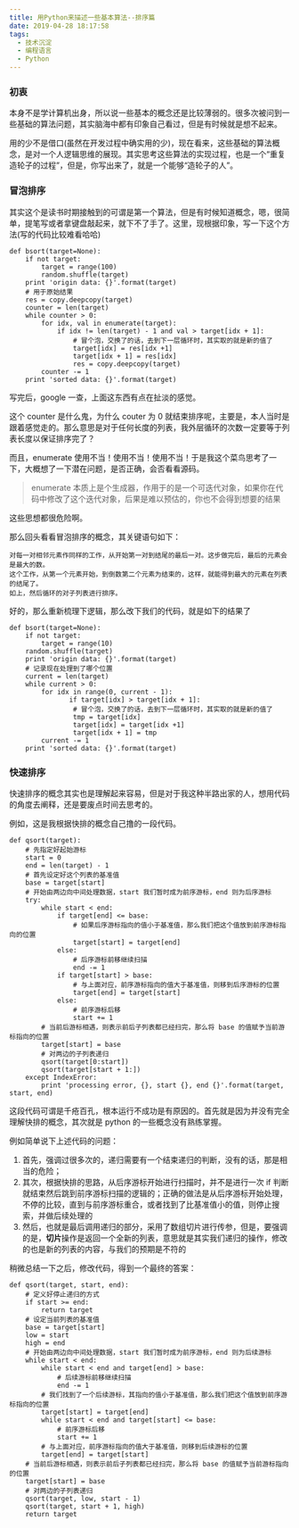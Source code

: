```yaml
---
title: 用Python来描述一些基本算法--排序篇
date: 2019-04-28 18:17:58
tags:
  - 技术沉淀
  - 编程语言
  - Python
---
```


### 初衷

本身不是学计算机出身，所以说一些基本的概念还是比较薄弱的。很多次被问到一些基础的算法问题，其实脑海中都有印象自己看过，但是有时候就是想不起来。

用的少不是借口(虽然在开发过程中确实用的少)，现在看来，这些基础的算法概念，是对一个人逻辑思维的展现。其实思考这些算法的实现过程，也是一个“重复造轮子的过程”，但是，你写出来了，就是一个能够“造轮子的人”。

### 冒泡排序

其实这个是读书时期接触到的可谓是第一个算法，但是有时候知道概念，嗯，很简单，提笔写或者拿键盘敲起来，就下不了手了。这里，现根据印象，写一下这个方法(写的代码比较难看哈哈)

```
def bsort(target=None):
    if not target:
        target = range(100)
        random.shuffle(target)
    print 'origin data: {}'.format(target)
    # 用于原始结果
    res = copy.deepcopy(target)
    counter = len(target)
    while counter > 0:
        for idx, val in enumerate(target):
            if idx != len(target) - 1 and val > target[idx + 1]:
                # 冒个泡，交换了的话，去到下一层循环时，其实取的就是新的值了
                target[idx] = res[idx +1]
                target[idx + 1] = res[idx]
                res = copy.deepcopy(target)
        counter -= 1
    print 'sorted data: {}'.format(target)
```

写完后，google 一查，上面这东西有点在扯淡的感觉。

这个 counter 是什么鬼，为什么 couter 为 0 就结束排序呢，主要是，本人当时是跟着感觉走的。那么意思是对于任何长度的列表，我外层循环的次数一定要等于列表长度以保证排序完了？

而且，enumerate 使用不当！使用不当！使用不当！于是我这个菜鸟思考了一下，大概想了一下潜在问题，是否正确，会否看看源码。

> enumerate 本质上是个生成器，作用于的是一个可迭代对象，如果你在代码中修改了这个迭代对象，后果是难以预估的，你也不会得到想要的结果

这些思想都很危险啊。

那么回头看看冒泡排序的概念，其关键语句如下：

```
对每一对相邻元素作同样的工作，从开始第一对到结尾的最后一对。这步做完后，最后的元素会是最大的数。
这个工作，从第一个元素开始，到倒数第二个元素为结束的，这样，就能得到最大的元素在列表的结尾了。
如上，然后循环的对子列表进行排序。
```

好的，那么重新梳理下逻辑，那么改下我们的代码，就是如下的结果了

```
def bsort(target=None):
    if not target:
        target = range(10)
    random.shuffle(target)
    print 'origin data: {}'.format(target)
    # 记录现在处理到了哪个位置
    current = len(target)
    while current > 0:
        for idx in range(0, current - 1):
               if target[idx] > target[idx + 1]:
                # 冒个泡，交换了的话，去到下一层循环时，其实取的就是新的值了
                tmp = target[idx]
                target[idx] = target[idx +1]
                target[idx + 1] = tmp
        current -= 1
    print 'sorted data: {}'.format(target)
```

### 快速排序

快速排序的概念其实也是理解起来容易，但是对于我这种半路出家的人，想用代码的角度去阐释，还是要废点时间去思考的。

例如，这是我根据快排的概念自己撸的一段代码。

```
def qsort(target):
    # 先指定好起始游标
    start = 0
    end = len(target) - 1
    # 首先设定好这个列表的基准值
    base = target[start]
    # 开始由两边向中间处理数据，start 我们暂时成为前序游标，end 则为后序游标
    try:
        while start < end:
            if target[end] <= base:
                # 如果后序游标指向的值小于基准值，那么我们把这个值放到前序游标指向的位置
                target[start] = target[end]
            else:
                # 后序游标前移继续扫描
                end -= 1
            if target[start] > base:
                # 与上面对应，前序游标指向的值大于基准值，则移到后序游标的位置
                target[end] = target[start]
            else:
                # 前序游标后移
                start += 1
        # 当前后游标相遇，则表示前后子列表都已经扫完，那么将 base 的值赋予当前游标指向的位置
        target[start] = base
        # 对两边的子列表递归
        qsort(target[0:start])
        qsort(target[start + 1:])
    except IndexError:
        print 'processing error, {}, start {}, end {}'.format(target, start, end)
```

这段代码可谓是千疮百孔，根本运行不成功是有原因的。首先就是因为并没有完全理解快排的概念，其次就是 python 的一些概念没有熟练掌握。

例如简单说下上述代码的问题：

1. 首先，强调过很多次的，递归需要有一个结束递归的判断，没有的话，那是相当的危险；
2. 其次，根据快排的思路，从后序游标开始进行扫描时，并不是进行一次 if 判断就结束然后跳到前序游标扫描的逻辑的；正确的做法是从后序游标开始处理，不停的比较，直到与前序游标重合，或者找到了比基准值小的值，则停止搜索，并做后续处理的
3. 然后，也就是最后调用递归的部分，采用了数组切片进行传参，但是，要强调的是，**切片**操作是返回一个全新的列表，意思就是其实我们递归的操作，修改的也是新的列表的内容，与我们的预期是不符的


稍微总结一下之后，修改代码，得到一个最终的答案：

```
def qsort(target, start, end):
    # 定义好停止递归的方式
    if start >= end:
        return target
    # 设定当前列表的基准值
    base = target[start]
    low = start
    high = end
    # 开始由两边向中间处理数据，start 我们暂时成为前序游标，end 则为后续游标
    while start < end:
        while start < end and target[end] > base:
            # 后续游标前移继续扫描
            end -= 1
        # 我们找到了一个后续游标，其指向的值小于基准值，那么我们把这个值放到前序游标指向的位置
        target[start] = target[end]
        while start < end and target[start] <= base:
            # 前序游标后移
            start += 1
        # 与上面对应，前序游标指向的值大于基准值，则移到后续游标的位置
        target[end] = target[start]
    # 当前后游标相遇，则表示前后子列表都已经扫完，那么将 base 的值赋予当前游标指向的位置
    target[start] = base
    # 对两边的子列表递归
    qsort(target, low, start - 1)
    qsort(target, start + 1, high)
    return target
```

